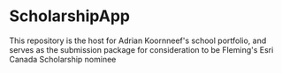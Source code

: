 # ScholarshipApp
This repository is the host for Adrian Koornneef's school portfolio, and serves as the submission package
for consideration to be Fleming's Esri Canada Scholarship nominee

